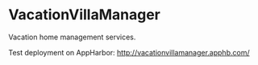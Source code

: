 VacationVillaManager
====================

Vacation home management services.

Test deployment on AppHarbor: http://vacationvillamanager.apphb.com/
